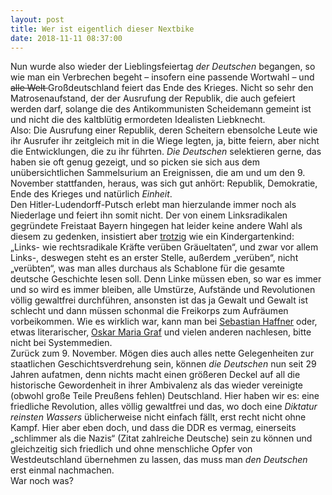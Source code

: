 ```yaml
---
layout: post
title: Wer ist eigentlich dieser Nextbike	
date: 2018-11-11 08:37:00
---
```


Nun wurde also wieder der Lieblingsfeiertag *der Deutschen* begangen, so wie man ein Verbrechen begeht – insofern eine passende Wortwahl – und <del>alle Welt </del>Großdeutschland feiert das Ende des Krieges. Nicht so sehr den Matrosenaufstand, der der Ausrufung der Republik, die auch gefeiert werden darf, solange die des Antikommunisten Scheidemann gemeint ist und nicht die des kaltblütig ermordeten Idealisten Liebknecht. <br>Also: Die Ausrufung einer Republik, deren Scheitern ebensolche Leute wie ihr Ausrufer ihr zeitgleich mit in die Wiege legten, ja, bitte feiern, aber nicht die Entwicklungen, die zu ihr führten. *Die Deutschen* selektieren gerne, das haben sie oft genug gezeigt, und so picken sie sich aus dem unübersichtlichen Sammelsurium an Ereignissen, die am und um den 9. November stattfanden, heraus, was sich gut anhört: Republik, Demokratie, Ende des Krieges und natürlich *Einheit*.<br> Den Hitler-Ludendorff-Putsch erlebt man hierzulande immer noch als Niederlage und feiert ihn somit nicht. Der von einem Linksradikalen gegründete Freistaat Bayern hingegen hat leider keine andere Wahl als diesem zu gedenken, insistiert aber [trotzig](https://www.wir-feiern.bayern/geschichte/100-jahre-freistaat/) wie ein Kindergartenkind: „Links- wie rechtsradikale Kräfte verüben Gräueltaten“, und zwar vor allem Links-, deswegen steht es an erster Stelle, außerdem „verüben“, nicht „verübten“, was man alles durchaus als Schablone für die gesamte deutsche Geschichte lesen soll. Denn Linke müssen eben, so war es immer und so wird es immer bleiben, alle Umstürze, Aufstände und Revolutionen völlig gewaltfrei durchführen, ansonsten ist das ja Gewalt und Gewalt ist schlecht und dann müssen schonmal die Freikorps zum Aufräumen vorbeikommen. Wie es wirklich war, kann man bei [Sebastian Haffner](https://de.wikipedia.org/wiki/Der_Verrat) oder, etwas literarischer, [Oskar Maria Graf](/images/omg.jpeg) und vielen anderen nachlesen, bitte nicht bei Systemmedien. <br>
Zurück zum 9. November. Mögen dies auch alles nette Gelegenheiten zur staatlichen Geschichtsverdrehung sein, können *die Deutschen* nun seit 29 Jahren aufatmen, denn nichts macht einen größeren Deckel auf all die historische Gewordenheit in ihrer Ambivalenz als das wieder vereinigte (obwohl große Teile Preußens fehlen) Deutschland. Hier haben wir es: eine friedliche Revolution, alles völlig gewaltfrei und das, wo doch eine *Diktatur reinsten Wassers* üblicherweise nicht einfach fällt, erst recht nicht ohne Kampf. Hier aber eben doch, und dass die DDR es vermag, einerseits „schlimmer als die Nazis“ (Zitat zahlreiche Deutsche) sein zu können und gleichzeitig sich friedlich und ohne menschliche Opfer von Westdeutschland übernehmen zu lassen, das muss man *den Deutschen* erst einmal nachmachen.<br>
War noch was?
